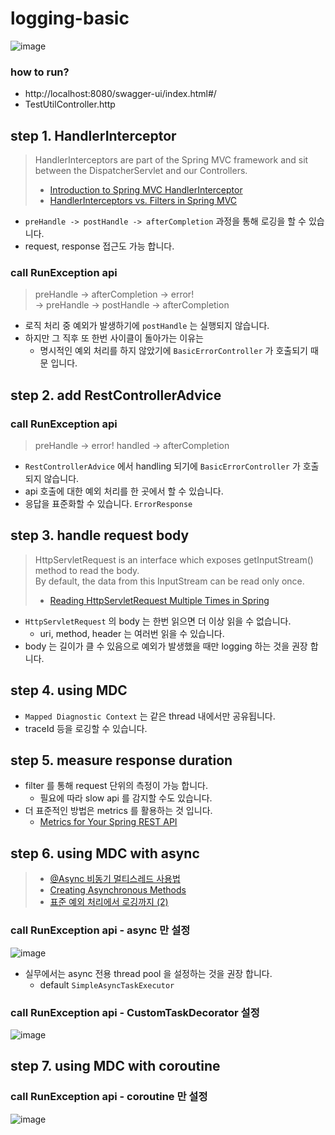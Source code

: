 # logging-basic

![image](https://github.com/Hyune-s-lab/kopring-workshop/assets/55722186/d779ab3c-da30-4035-8579-8d90e46d8902)

### how to run?

- http://localhost:8080/swagger-ui/index.html#/
- TestUtilController.http

## step 1. HandlerInterceptor

> HandlerInterceptors are part of the Spring MVC framework and sit between the DispatcherServlet and our Controllers.
>
> - [Introduction to Spring MVC HandlerInterceptor](https://www.baeldung.com/spring-mvc-handlerinterceptor)
> - [HandlerInterceptors vs. Filters in Spring MVC](https://www.baeldung.com/spring-mvc-handlerinterceptor-vs-filter)

- `preHandle -> postHandle -> afterCompletion` 과정을 통해 로깅을 할 수 있습니다.
- request, response 접근도 가능 합니다.

### call RunException api

> preHandle -> afterCompletion -> error!  
> -> preHandle -> postHandle -> afterCompletion

- 로직 처리 중 예외가 발생하기에 `postHandle` 는 실행되지 않습니다.
- 하지만 그 직후 또 한번 사이클이 돌아가는 이유는
    - 명시적인 예외 처리를 하지 않았기에 `BasicErrorController` 가 호출되기 때문 입니다.

## step 2. add RestControllerAdvice

### call RunException api

> preHandle -> error! handled -> afterCompletion

- `RestControllerAdvice` 에서 handling 되기에 `BasicErrorController` 가 호출되지 않습니다.
- api 호출에 대한 예외 처리를 한 곳에서 할 수 있습니다.
- 응답을 표준화할 수 있습니다. `ErrorResponse`

## step 3. handle request body

> HttpServletRequest is an interface which exposes getInputStream()  method to read the body.  
> By default, the data from this InputStream can be read only once.
> - [Reading HttpServletRequest Multiple Times in Spring](https://www.baeldung.com/spring-reading-httpservletrequest-multiple-times)

- `HttpServletRequest` 의 body 는 한번 읽으면 더 이상 읽을 수 없습니다.
    - uri, method, header 는 여러번 읽을 수 있습니다.
- body 는 길이가 클 수 있음으로 예외가 발생했을 때만 logging 하는 것을 권장 합니다.

## step 4. using MDC

- `Mapped Diagnostic Context` 는 같은 thread 내에서만 공유됩니다.
- traceId 등을 로깅할 수 있습니다.

## step 5. measure response duration

- filter 를 통해 request 단위의 측정이 가능 합니다.
    - 필요에 따라 slow api 를 감지할 수도 있습니다.
- 더 표준적인 방법은 metrics 를 활용하는 것 입니다.
    - [Metrics for Your Spring REST API](https://www.baeldung.com/spring-rest-api-metrics)

## step 6. using MDC with async

> - [@Async 비동기 멀티스레드 사용법](https://cano721.tistory.com/208)
> - [Creating Asynchronous Methods
    ](https://spring.io/guides/gs/async-method)
> - [표준 예외 처리에서 로깅까지 (2)](https://hyune-c.tistory.com/20)

### call RunException api - async 만 설정

![image](https://github.com/Hyune-s-lab/kopring-workshop/assets/55722186/b88dc8e6-3d6b-412f-9ca6-855dbbf76565)

- 실무에서는 async 전용 thread pool 을 설정하는 것을 권장 합니다.
    - default `SimpleAsyncTaskExecutor`

### call RunException api - CustomTaskDecorator 설정

![image](https://github.com/Hyune-s-lab/kopring-workshop/assets/55722186/92c8190c-1148-4778-9820-82af2903a517)

## step 7. using MDC with coroutine

### call RunException api - coroutine 만 설정

![image](https://github.com/Hyune-s-lab/kopring-workshop/assets/55722186/458d49b2-faf5-414a-b6b3-1c6632128a96)
